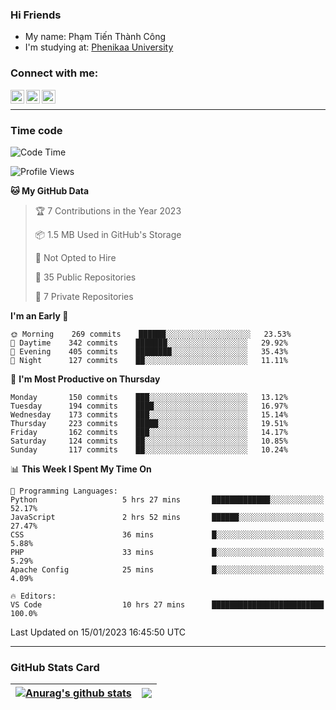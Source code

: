 ### Hi Friends

- My name: Phạm Tiến Thành Công
- I'm studying at: [Phenikaa University]


### Connect with me:
[<img align="left" alt="PhamTienThanhCong | Facebook" width="22px" src="https://upload.wikimedia.org/wikipedia/commons/thumb/1/16/Facebook-icon-1.png/640px-Facebook-icon-1.png" />][facebook]
[<img align="left" alt="PhamTienThanhCong | Zalo" width="22px" src="https://www.anphatpc.com.vn/template/anphat_2020v2/images/icon-zalo.jpg" />][zalo]
[<img align="left" alt="PhamTienThanhCong | LinkedIn" width="22px" src="https://cdn3.iconfinder.com/data/icons/inficons/512/linkedin.png" />][linkedin]

<br />

---

### Time code

<!--START_SECTION:waka-->
![Code Time](http://img.shields.io/badge/Code%20Time-843%20hrs%208%20mins-blue)

![Profile Views](http://img.shields.io/badge/Profile%20Views-2-blue)

**🐱 My GitHub Data** 

> 🏆 7 Contributions in the Year 2023
 > 
> 📦 1.5 MB Used in GitHub's Storage 
 > 
> 🚫 Not Opted to Hire
 > 
> 📜 35 Public Repositories 
 > 
> 🔑 7 Private Repositories  
 > 
**I'm an Early 🐤** 

```text
🌞 Morning    269 commits    ██████░░░░░░░░░░░░░░░░░░░   23.53% 
🌆 Daytime    342 commits    ███████░░░░░░░░░░░░░░░░░░   29.92% 
🌃 Evening    405 commits    ████████░░░░░░░░░░░░░░░░░   35.43% 
🌙 Night      127 commits    ██░░░░░░░░░░░░░░░░░░░░░░░   11.11%

```
📅 **I'm Most Productive on Thursday** 

```text
Monday       150 commits    ███░░░░░░░░░░░░░░░░░░░░░░   13.12% 
Tuesday      194 commits    ████░░░░░░░░░░░░░░░░░░░░░   16.97% 
Wednesday    173 commits    ███░░░░░░░░░░░░░░░░░░░░░░   15.14% 
Thursday     223 commits    █████░░░░░░░░░░░░░░░░░░░░   19.51% 
Friday       162 commits    ███░░░░░░░░░░░░░░░░░░░░░░   14.17% 
Saturday     124 commits    ██░░░░░░░░░░░░░░░░░░░░░░░   10.85% 
Sunday       117 commits    ██░░░░░░░░░░░░░░░░░░░░░░░   10.24%

```


📊 **This Week I Spent My Time On** 

```text
💬 Programming Languages: 
Python                   5 hrs 27 mins       █████████████░░░░░░░░░░░░   52.17% 
JavaScript               2 hrs 52 mins       ██████░░░░░░░░░░░░░░░░░░░   27.47% 
CSS                      36 mins             █░░░░░░░░░░░░░░░░░░░░░░░░   5.88% 
PHP                      33 mins             █░░░░░░░░░░░░░░░░░░░░░░░░   5.29% 
Apache Config            25 mins             █░░░░░░░░░░░░░░░░░░░░░░░░   4.09%

🔥 Editors: 
VS Code                  10 hrs 27 mins      █████████████████████████   100.0%

```


 Last Updated on 15/01/2023 16:45:50 UTC
<!--END_SECTION:waka-->

---

### GitHub Stats Card

| <a href="https://github.com/phamtienthanhcong"><img align="center" src="https://github-readme-stats.vercel.app/api?username=PhamTienThanhCong&show_icons=true&include_all_commits=true&theme=buefy&hide_border=true&theme=ocean_dark" alt="Anurag's github stats" /></a> | <a href="https://github.com/phamtienthanhcong"><img align="center" src="https://github-readme-stats.vercel.app/api/top-langs/?username=PhamTienThanhCong&layout=compact&theme=buefy&hide_border=true&theme=ocean_dark" /></a> |
| ------------- | ------------- |

[Phenikaa University]: https://phenikaa-uni.edu.vn/vi
[facebook]: https://www.facebook.com/phamtienthanhcong
[linkedin]: https://linkedin.com/in/phamtienthanhcong
[zalo]: https://zalo.me/0396396332
[tiktok]: https://www.tiktok.com/@phamtienthanhcong
[web]: https://github.com/PhamTienThanhCong/web_dev
[min project]: https://github.com/PhamTienThanhCong/Project-Of-Web
[c and cpp]: https://github.com/PhamTienThanhCong/Code_C_and_Cpro
[python]: https://github.com/PhamTienThanhCong/Python_beginer
